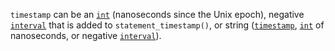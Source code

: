 `timestamp` can be an [`int`](int.html) (nanoseconds since the Unix epoch), negative [`interval`](interval.html) that is added to `statement_timestamp()`, or string ([`timestamp`](timestamp.html), [`int`](int.html) of nanoseconds, or negative [`interval`](interval.html)).